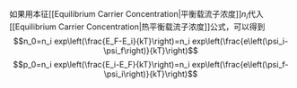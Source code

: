 如果用本征[[Equilibrium Carrier Concentration|平衡载流子浓度]]$n_i$代入[[Equilibrium Carrier Concentration|热平衡载流子浓度]]公式，可以得到$$n_0=n_i exp\left(\frac{E_F-E_i}{kT}\right)=n_i exp\left(\frac{e\left(\psi_i-\psi_f\right)}{kT}\right)$$
$$p_0=n_i exp\left(\frac{E_i-E_F}{kT}\right)=n_i exp\left(\frac{e\left(\psi_f-\psi_i\right)}{kT}\right)$$